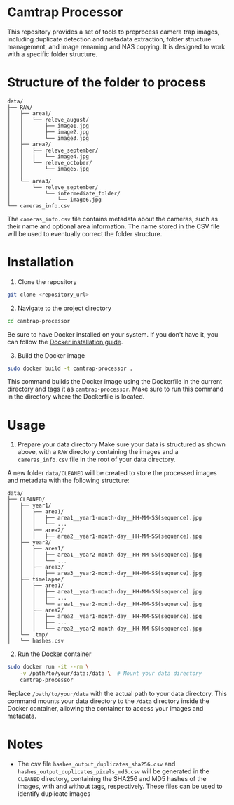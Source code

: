 # Camtrap Processor
This repository provides a set of tools to preprocess camera trap images, including duplicate detection and metadata extraction, folder structure management, and image renaming and NAS copying.
It is designed to work with a specific folder structure.

# Structure of the folder to process

```
data/
├── RAW/
│   ├── area1/
│   │   └── releve_august/
│   │       ├── image1.jpg
│   │       ├── image2.jpg
│   │       └── image3.jpg
│   ├── area2/
│   │   ├── releve_september/
│   │   |   └── image4.jpg
│   │   └── releve_october/
│   │       └── image5.jpg
│   │  
│   └── area3/
│       └── releve_september/
│           └── intermediate_folder/
│               └── image6.jpg
└── cameras_info.csv
```
The `cameras_info.csv` file contains metadata about the cameras, such as their name and optional area information. The name stored in the CSV file will be used to eventually correct the folder structure.

# Installation
1. Clone the repository
```bash
git clone <repository_url>
```
2. Navigate to the project directory
```bash
cd camtrap-processor
```
Be sure to have Docker installed on your system. If you don't have it, you can follow the [Docker installation guide](https://docs.docker.com/get-docker/).

3. Build the Docker image
```bash
sudo docker build -t camtrap-processor .
```
This command builds the Docker image using the Dockerfile in the current directory and tags it as `camtrap-processor`. Make sure to run this command in the directory where the Dockerfile is located.

# Usage
1. Prepare your data directory
Make sure your data is structured as shown above, with a `RAW` directory containing the images and a `cameras_info.csv` file in the root of your data directory.

A new folder `data/CLEANED` will be created to store the processed images and metadata with the following structure:
```
data/
├── CLEANED/
│   ├── year1/
│   │   ├── area1/
│   │   │   ├── area1__year1-month-day__HH-MM-SS(sequence).jpg
│   │   │   └── ...
│   │   ├── area2/
│   │   │   ├── area2__year1-month-day__HH-MM-SS(sequence).jpg
│   ├── year2/
│   │   ├── area1/
│   │   │   ├── area1__year2-month-day__HH-MM-SS(sequence).jpg
│   │   │   └── ...
│   │   ├── area3/
│   │   │   ├── area3__year2-month-day__HH-MM-SS(sequence).jpg
│   ├── timelapse/
│   │   ├── area1/
│   │   │   ├── area1__year1-month-day__HH-MM-SS(sequence).jpg
│   │   │   ├── ...
│   │   │   └── area1__year2-month-day__HH-MM-SS(sequence).jpg
│   │   ├── area2/
│   │   │   ├── area2__year1-month-day__HH-MM-SS(sequence).jpg
│   │   │   ├── ...
│   │   │   └── area2__year2-month-day__HH-MM-SS(sequence).jpg
│   └── .tmp/
│   └── hashes.csv
```


2. Run the Docker container
```bash
sudo docker run -it --rm \
    -v /path/to/your/data:/data \  # Mount your data directory
    camtrap-processor
```
Replace `/path/to/your/data` with the actual path to your data directory. This command mounts your data directory to the `/data` directory inside the Docker container, allowing the container to access your images and metadata.

# Notes
- The csv file `hashes_output_duplicates_sha256.csv` and `hashes_output_duplicates_pixels_md5.csv` will be generated in the `CLEANED` directory, containing the SHA256 and MD5 hashes of the images, with and without tags, respectively. These files can be used to identify duplicate images